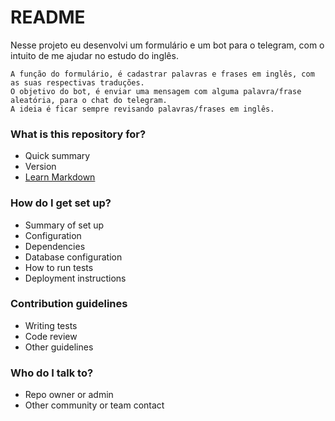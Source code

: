 # README #

Nesse projeto eu desenvolvi um formulário e um bot para o telegram, com o intuito de me ajudar no estudo do inglês. <br />

	A função do formulário, é cadastrar palavras e frases em inglês, com as suas respectivas traduções. 
	O objetivo do bot, é enviar uma mensagem com alguma palavra/frase aleatória, para o chat do telegram.
	A ideia é ficar sempre revisando palavras/frases em inglês.

### What is this repository for? ###

* Quick summary
* Version
* [Learn Markdown](https://bitbucket.org/tutorials/markdowndemo)

### How do I get set up? ###

* Summary of set up
* Configuration
* Dependencies
* Database configuration
* How to run tests
* Deployment instructions

### Contribution guidelines ###

* Writing tests
* Code review
* Other guidelines

### Who do I talk to? ###

* Repo owner or admin
* Other community or team contact